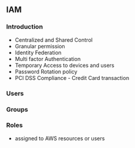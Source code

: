 

## IAM

### Introduction

 - Centralized and Shared Control
 - Granular permission
 - Identity Federation
 - Multi factor Authentication
 - Temporary Access to devices and users
 - Password Rotation policy
 - PCI DSS Compliance - Credit Card transaction
 
### Users

### Groups

### Roles
 - assigned to AWS resources or users
 

 

<!--stackedit_data:
eyJoaXN0b3J5IjpbLTIwNjkxMDEyMjBdfQ==
-->
